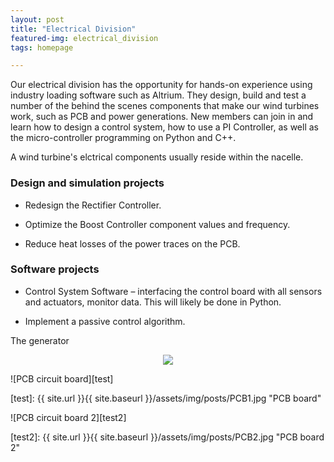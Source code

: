```yaml
---
layout: post
title: "Electrical Division"
featured-img: electrical_division
tags: homepage

---
```



Our electrical division has the opportunity for hands-on experience using industry loading software such as Altrium. They design, build and test a number of the behind the scenes components that make our wind turbines work, such as PCB and power generations. New members can join in and learn how to design a control system, how to use a PI Controller, as well as the micro-controller programming on Python and C++.

A wind turbine's elctrical components usually reside within the nacelle. 

### Design and simulation projects

* Redesign the Rectifier Controller.

* Optimize the Boost Controller component values and frequency.

* Reduce heat losses of the power traces on the PCB.

### Software projects

* Control System Software – interfacing the control board with all sensors and actuators, monitor data. This will likely be done in Python.

* Implement a passive control algorithm.

The generator 
<p align="center">
  <img src="{{site.url}}{{site.baseurl}}/assets/img/posts/PCB1.jpg">
</p>
![PCB circuit board][test]

[test]: {{ site.url }}{{ site.baseurl }}/assets/img/posts/PCB1.jpg "PCB board"


![PCB circuit board 2][test2]

[test2]: {{ site.url }}{{ site.baseurl }}/assets/img/posts/PCB2.jpg "PCB board 2"

